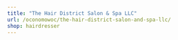 ```yaml
---
title: "The Hair District Salon & Spa LLC"
url: /oconomowoc/the-hair-district-salon-and-spa-llc/
shop: hairdresser
---
```

